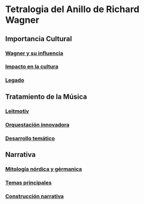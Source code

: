 # Tetralogia del Anillo de Richard Wagner

## Importancia Cultural

### [Wagner y su influencia](https://github.com/Marcosalu/Tetralogia.github.io/blob/html/Wagner%20y%20su%20influencia.md)

### [Impacto en la cultura](https://github.com/Marcosalu/Tetralogia.github.io/blob/html/Impacto%20en%20la%20cultura.md)

### [Legado](https://github.com/Marcosalu/Tetralogia.github.io/blob/html/Legado.md)

## Tratamiento de la Música

### [Leitmotiv](https://github.com/Marcosalu/Tetralogia.github.io/blob/html/Leitmotiv.md)

### [Orquestación innovadora](https://github.com/Marcosalu/Tetralogia.github.io/blob/html/Orquestaci%C3%B3n%20innovadora.md)

### [Desarrollo temático](https://github.com/Marcosalu/Tetralogia.github.io/blob/html/Desarrollo%20tem%C3%A1tico.md)

## Narrativa

### [Mitología nórdica y gérmanica](https://github.com/Marcosalu/Tetralogia.github.io/blob/html/Mitolog%C3%ADa%20n%C3%B3rdica%20y%20germ%C3%A1nica.md)

### [Temas principales](https://github.com/Marcosalu/Tetralogia.github.io/blob/html/Temas%20principales.md)

### [Construcción narrativa](https://github.com/Marcosalu/Tetralogia.github.io/blob/html/Construcci%C3%B3n%20narrativa.md)



